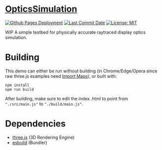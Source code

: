 # [OpticsSimulation](https://zalo.github.io/OpticsSimulation/)

<p align="left">
  <a href="https://github.com/zalo/OpticsSimulation/deployments/activity_log?environment=github-pages">
      <img src="https://img.shields.io/github/deployments/zalo/OpticsSimulation/github-pages?label=Github%20Pages%20Deployment" title="Github Pages Deployment"></a>
  <a href="https://github.com/zalo/OpticsSimulation/commits/main">
      <img src="https://img.shields.io/github/last-commit/zalo/OpticsSimulation" title="Last Commit Date"></a>
  <a href="https://github.com/zalo/OpticsSimulation/blob/master/LICENSE">
      <img src="https://img.shields.io/github/license/zalo/OpticsSimulation" title="License: MIT"></a>
</p>

WIP A simple testbed for physically accurate raytraced display optics simulation.

 # Building

This demo can either be run without building (in Chrome/Edge/Opera since raw three.js examples need [Import Maps](https://caniuse.com/import-maps)), or built with:
```
npm install
npm run build
```
After building, make sure to edit the index .html to point from `"./src/main.js"` to `"./build/main.js"`.

 # Dependencies
 - [three.js](https://github.com/mrdoob/three.js/) (3D Rendering Engine)
 - [esbuild](https://github.com/evanw/esbuild/) (Bundler)
